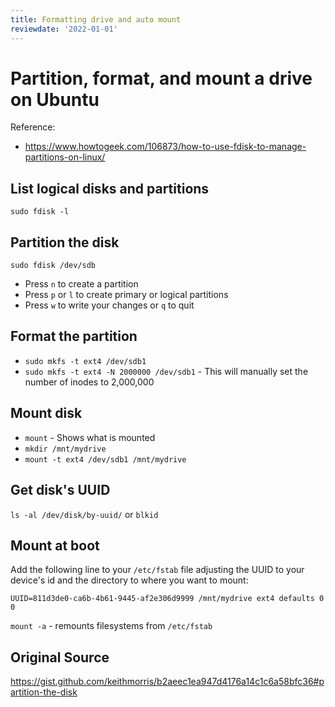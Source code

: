```yaml
---
title: Formatting drive and auto mount
reviewdate: '2022-01-01'
---
```


# Partition, format, and mount a drive on Ubuntu

Reference:

* <https://www.howtogeek.com/106873/how-to-use-fdisk-to-manage-partitions-on-linux/>

## List logical disks and partitions

`sudo fdisk -l`

## Partition the disk

`sudo fdisk /dev/sdb`

* Press `n` to create a partition
* Press `p` or `l` to create primary or logical partitions
* Press `w` to write your changes or `q` to quit

## Format the partition

* `sudo mkfs -t ext4 /dev/sdb1`
* `sudo mkfs -t ext4 -N 2000000 /dev/sdb1` - This will manually set the number of inodes to 2,000,000

## Mount disk

* `mount` - Shows what is mounted
* `mkdir /mnt/mydrive`
* `mount -t ext4 /dev/sdb1 /mnt/mydrive`

## Get disk's UUID

`ls -al /dev/disk/by-uuid/`
or
`blkid`

## Mount at boot

Add the following line to your `/etc/fstab` file adjusting the UUID to your device's id and the directory to where you want to mount:

`UUID=811d3de0-ca6b-4b61-9445-af2e306d9999 /mnt/mydrive ext4 defaults 0 0`

`mount -a` - remounts filesystems from `/etc/fstab`

## Original Source

<https://gist.github.com/keithmorris/b2aeec1ea947d4176a14c1c6a58bfc36#partition-the-disk>
